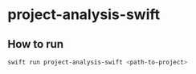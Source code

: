 # project-analysis-swift

## How to run
```bash
swift run project-analysis-swift <path-to-project>
```
